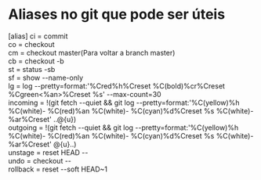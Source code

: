 # Aliases no git que pode ser úteis

[alias]
  ci = commit
  <br>
  co = checkout
  <br>
  cm = checkout master(Para voltar a branch master)
  <br>
  cb = checkout -b
  <br>
  st = status -sb
  <br>
  sf = show --name-only
  <br>
  lg = log --pretty=format:'%Cred%h%Creset %C(bold)%cr%Creset %Cgreen<%an>%Creset %s' --max-count=30
  <br>
  incoming = !(git fetch --quiet && git log --pretty=format:'%C(yellow)%h %C(white)- %C(red)%an %C(white)- %C(cyan)%d%Creset %s %C(white)- %ar%Creset' ..@{u})
  <br>
  outgoing = !(git fetch --quiet && git log --pretty=format:'%C(yellow)%h %C(white)- %C(red)%an %C(white)- %C(cyan)%d%Creset %s %C(white)- %ar%Creset' @{u}..)
  <br>
  unstage = reset HEAD --
  <br>
  undo = checkout --
  <br>
  rollback = reset --soft HEAD~1
